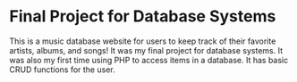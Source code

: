 # Final Project for Database Systems

This is a music database website for users to keep track of their favorite artists, albums, and songs! It was my final project for database systems. It was also my first time using PHP to access items in a database. It has basic CRUD functions for the user. 
